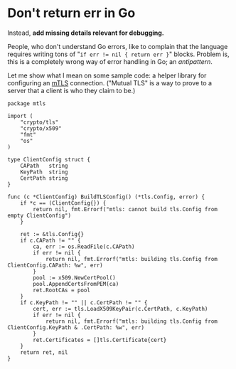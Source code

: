 # Don't return err in Go

Instead, **add missing details relevant for debugging.**

People, who don't understand Go errors,
like to complain that the language requires writing
tons of "`if err != nil { return err }`" blocks.
Problem is, this is a completely wrong way of error handling in Go; an *antipattern*.

Let me show what I mean on some sample code:
a helper library for configuring an [mTLS](https://en.wikipedia.org/wiki/mTLS#mTLS) connection.
("Mutual TLS" is a way to prove to a server that a client is who they claim to be.)

```golang
package mtls

import (
	"crypto/tls"
	"crypto/x509"
	"fmt"
	"os"
)

type ClientConfig struct {
	CAPath   string
	KeyPath  string
	CertPath string
}

func (c *ClientConfig) BuildTLSConfig() (*tls.Config, error) {
	if *c == (ClientConfig{}) {
		return nil, fmt.Errorf("mtls: cannot build tls.Config from empty ClientConfig")
	}

	ret := &tls.Config{}
	if c.CAPath != "" {
		ca, err := os.ReadFile(c.CAPath)
		if err != nil {
			return nil, fmt.Errorf("mtls: building tls.Config from ClientConfig.CAPath: %w", err)
		}
		pool := x509.NewCertPool()
		pool.AppendCertsFromPEM(ca)
		ret.RootCAs = pool
	}
	if c.KeyPath != "" || c.CertPath != "" {
		cert, err := tls.LoadX509KeyPair(c.CertPath, c.KeyPath)
		if err != nil {
			return nil, fmt.Errorf("mtls: building tls.Config from ClientConfig.KeyPath & .CertPath: %w", err)
		}
		ret.Certificates = []tls.Certificate{cert}
	}
	return ret, nil
}
```
